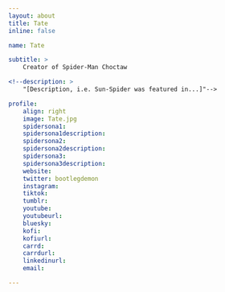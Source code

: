 ```yaml
---
layout: about
title: Tate
inline: false

name: Tate

subtitle: >
    Creator of Spider-Man Choctaw 

<!--description: >
    "[Description, i.e. Sun-Spider was featured in...]"-->

profile: 
    align: right
    image: Tate.jpg
    spidersona1:
    spidersona1description:
    spidersona2:
    spidersona2description:
    spidersona3:
    spidersona3description:
    website:
    twitter: bootlegdemon
    instagram:
    tiktok:
    tumblr:
    youtube:
    youtubeurl:
    bluesky:
    kofi:
    kofiurl:
    carrd:
    carrdurl:
    linkedinurl:
    email:

---
```


<!-- longer bio here -->
